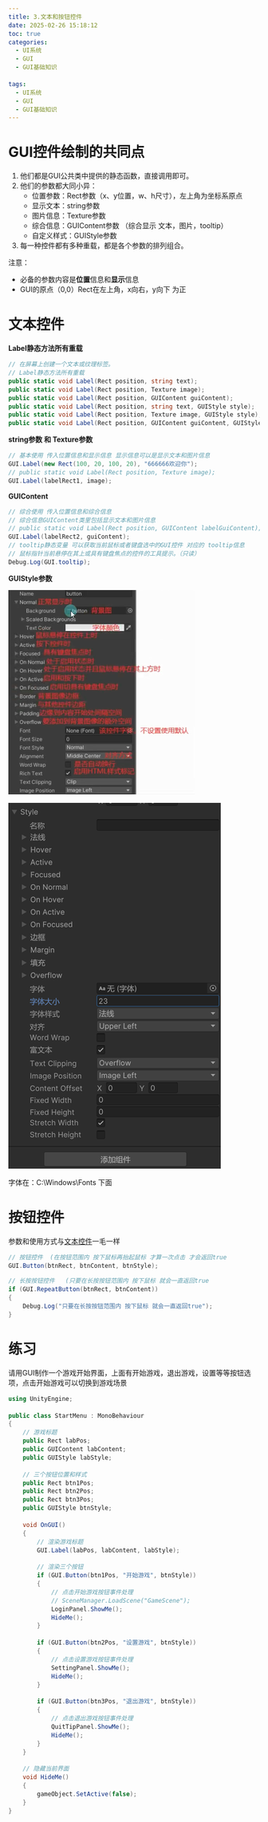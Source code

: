 ```yaml
---
title: 3.文本和按钮控件
date: 2025-02-26 15:18:12
toc: true
categories:
  - UI系统
  - GUI
  - GUI基础知识

tags:
  - UI系统
  - GUI
  - GUI基础知识
---
```


# GUI控件绘制的共同点
1. 他们都是GUI公共类中提供的静态函数，直接调用即可。
2. 他们的参数都大同小异：
    - 位置参数：Rect参数（x、y位置，w、h尺寸），左上角为坐标系原点
    - 显示文本：string参数
    - 图片信息：Texture参数
    - 综合信息：GUIContent参数    （综合显示 文本，图片，tooltip）
    - 自定义样式：GUIStyle参数
3. 每一种控件都有多种重载，都是各个参数的排列组合。

注意：
- 必备的参数内容是**位置**信息和**显示**信息
- GUI的原点（0,0）Rect在左上角，x向右，y向下 为正

# 文本控件

**Label静态方法所有重载**
```cs
// 在屏幕上创建一个文本或纹理标签。
// Label静态方法所有重载
public static void Label(Rect position, string text);
public static void Label(Rect position, Texture image);
public static void Label(Rect position, GUIContent guiContent);
public static void Label(Rect position, string text, GUIStyle style);
public static void Label(Rect position, Texture image, GUIStyle style);
public static void Label(Rect position, GUIContent guiContent, GUIStyle style);
```

**string参数 和 Texture参数**
```cs
// 基本使用 传入位置信息和显示信息 显示信息可以是显示文本和图片信息
GUI.Label(new Rect(100, 20, 100, 20), "666666欢迎你");
// public static void Label(Rect position, Texture image);
GUI.Label(labelRect1, image);
```

**GUIContent**
```cs
// 综合使用 传入位置信息和综合信息
// 综合信息GUIContent类里包括显示文本和图片信息
// public static void Label(Rect position, GUIContent labelGuiContent);
GUI.Label(labelRect2, guiContent);
// tooltip静态变量 可以获取当前鼠标或者键盘选中的GUI控件 对应的 tooltip信息
// 鼠标指针当前悬停在其上或具有键盘焦点的控件的工具提示。（只读）
Debug.Log(GUI.tooltip);
```

**GUIStyle参数**

![](3.文本和按钮控件/file-20250226154239867.png)

![](3.文本和按钮控件/file-20250226154310264.png)

字体在：C:\Windows\Fonts 下面

# 按钮控件
参数和使用方式与[文本控件](#文本控件)一毛一样
```cs
// 按钮控件  (在按钮范围内 按下鼠标再抬起鼠标 才算一次点击 才会返回true
GUI.Button(btnRect, btnContent, btnStyle);
```

```cs
// 长按按钮控件   (只要在长按按钮范围内 按下鼠标 就会一直返回true
if (GUI.RepeatButton(btnRect, btnContent))
{
    Debug.Log("只要在长按按钮范围内 按下鼠标 就会一直返回true");
}
```


# 练习
请用GUI制作一个游戏开始界面，上面有开始游戏，退出游戏，设置等等按钮选项，点击开始游戏可以切换到游戏场景

```cs
using UnityEngine;

public class StartMenu : MonoBehaviour
{
    // 游戏标题
    public Rect labPos;
    public GUIContent labContent;
    public GUIStyle labStyle;

    // 三个按钮位置和样式
    public Rect btn1Pos;
    public Rect btn2Pos;
    public Rect btn3Pos;
    public GUIStyle btnStyle;

    void OnGUI()
    {
        // 渲染游戏标题
        GUI.Label(labPos, labContent, labStyle);

        // 渲染三个按钮
        if (GUI.Button(btn1Pos, "开始游戏", btnStyle))
        {
            // 点击开始游戏按钮事件处理
            // SceneManager.LoadScene("GameScene");
            LoginPanel.ShowMe();
            HideMe();
        }

        if (GUI.Button(btn2Pos, "设置游戏", btnStyle))
        {
            // 点击设置游戏按钮事件处理
            SettingPanel.ShowMe();
            HideMe();
        }

        if (GUI.Button(btn3Pos, "退出游戏", btnStyle))
        {
            // 点击退出游戏按钮事件处理
            QuitTipPanel.ShowMe();
            HideMe();
        }
    }

    // 隐藏当前界面
    void HideMe()
    {
        gameObject.SetActive(false);
    }
}
```